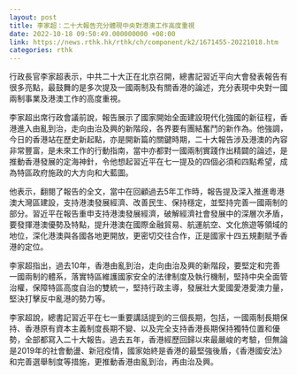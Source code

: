 ```yaml
---
layout: post
title: 李家超：二十大報告充分體現中央對港澳工作高度重視
date: 2022-10-18 09:50:49.000000000 +08:00
link: https://news.rthk.hk/rthk/ch/component/k2/1671455-20221018.htm
categories: rthk
---
```


行政長官李家超表示，中共二十大正在北京召開，總書記習近平向大會發表報告有很多亮點，最鼓舞的是多次提及一國兩制及有關香港的論述，充分表現中央對一國兩制事業及港澳工作的高度重視。

李家超出席行政會議前說，報告展示了國家開始全面建設現代化強國的新征程，香港進入由亂到治，走向由治及興的新階段，各界要有團結奮鬥的新作為。他強調，今日的香港站在歷史新起點，亦是開新篇的關鍵時期，二十大報告涉及港澳的內容非常豐富，是未來工作的行動指南，當中亦都對一國兩制實踐作出精闢的論述，是推動香港發展的定海神針，令他想起習近平在七一提及的四個必須和四點希望，成為特區政府施政的大方向和大藍圖。

他表示，翻閱了報告的全文，當中在回顧過去5年工作時，報告提及深入推進粵港澳大灣區建設，支持港澳發展經濟、改善民生、保持穩定，並堅持完善一國兩制的部分。習近平在報告重申支持港澳發展經濟，破解經濟社會發展中的深層次矛盾，要發揮港澳優勢及特點，提升港澳在國際金融貿易、航運航空、文化旅遊等領域的地位，深化港澳與各國各地更開放，更密切交往合作，正是國家十四五規劃賦予香港的定位。

李家超指出，過去10年，香港由亂到治，走向由治及興的新階段，要堅定和完善一國兩制的體系，落實特區維護國家安全的法律制度及執行機制，堅持中央全面管治權，保障特區高度自治的雙統一，堅持行政主導，發展壯大愛國愛港愛澳力量，堅決打擊反中亂港的勢力等。

李家超說，總書記習近平在七一重要講話提到的三個長期，包括，一國兩制長期保持、香港原有資本主義制度長期不變、以及完全支持香港長期保持獨特位置和優勢，全部都寫入二十大報告。過去五年，香港經歷回歸以來最嚴峻的考驗，但無論是2019年的社會動盪、新冠疫情，國家始終是香港的最堅強後盾，《香港國安法》和完善選舉制度等措施，更推動香港由亂到治，再由治及興。
